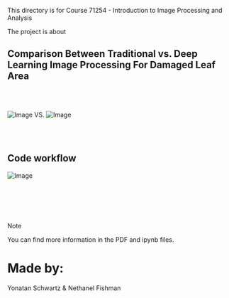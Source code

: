 This directory is for Course 71254 - Introduction to Image Processing and Analysis

The project is about
<br />

## Comparison Between Traditional vs. Deep Learning Image Processing For Damaged Leaf Area

<br />
<br />


![Image](https://github.com/user-attachments/assets/6c393c45-1564-4030-8bd0-13d7f00ee121)   VS.   ![Image](https://github.com/user-attachments/assets/3a6c8092-8048-40d4-bf2b-2518aadc9c82)   


<br />
<br />

## Code workflow
![Image](https://github.com/user-attachments/assets/b1d68654-64e0-4e97-98f7-0e7c80284db4)

<br />
<br />
<br />
<br />

> [!NOTE]
You can find more information in the PDF and ipynb files.

# Made by:
Yonatan Schwartz & Nethanel Fishman


